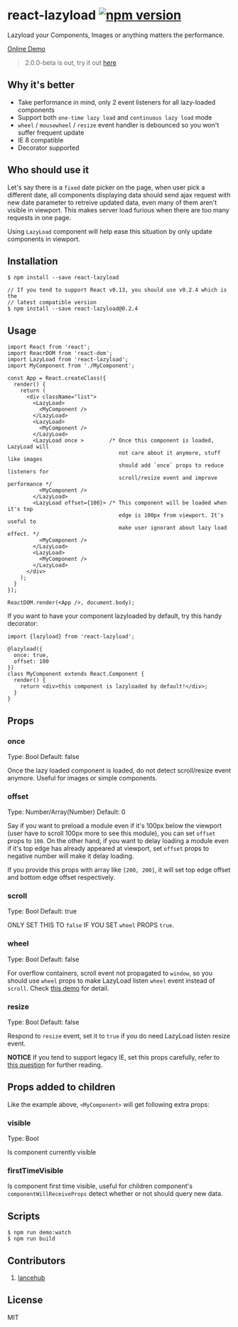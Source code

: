 # react-lazyload [![npm version](https://badge.fury.io/js/react-lazyload.svg)](http://badge.fury.io/js/react-lazyload)

Lazyload your Components, Images or anything matters the performance.

[Online Demo](//jasonslyvia.github.io/react-lazyload/examples/)

> 2.0.0-beta is out, try it out [here](https://github.com/jasonslyvia/react-lazyload/tree/2.0.0-beta2)

## Why it's better

 - Take performance in mind, only 2 event listeners for all lazy-loaded components
 - Support both `one-time lazy load` and `continuous lazy load` mode
 - `wheel` / `mousewheel` / `resize` event handler is debounced so you won't suffer frequent update
 - IE 8 compatible
 - Decorator supported

## Who should use it

Let's say there is a `fixed` date picker on the page, when user pick a different date, all components displaying data should send ajax request with new date parameter to retreive updated data, even many of them aren't visible in viewport. This makes server load furious when there are too many requests in one page.

Using `LazyLoad` component will help ease this situation by only update components in viewport.

## Installation

```
$ npm install --save react-lazyload

// If you tend to support React v0.13, you should use v0.2.4 which is the
// latest compatible version
$ npm install --save react-lazyload@0.2.4
```

## Usage

```
import React from 'react';
import ReacrDOM from 'react-dom';
import LazyLoad from 'react-lazyload';
import MyComponent from './MyComponent';

const App = React.createClass({
  render() {
    return (
      <div className="list">
        <LazyLoad>
          <MyComponent />
        </LazyLoad>
        <LazyLoad>
          <MyComponent />
        </LazyLoad>
        <LazyLoad once >        /* Once this component is loaded, LazyLoad will
                                   not care about it anymore, stuff like images
                                   should add `once` props to reduce listeners for
                                   scroll/resize event and improve performance */
          <MyComponent />
        </LazyLoad>
        <LazyLoad offset={100}> /* This component will be loaded when it's top
                                   edge is 100px from viewport. It's useful to
                                   make user ignorant about lazy load effect. */
          <MyComponent />
        </LazyLoad>
        <LazyLoad>
          <MyComponent />
        </LazyLoad>
      </div>
    );
  }
});

ReactDOM.render(<App />, document.body);
```

If you want to have your component lazyloaded by default, try this handy decorator:

```
import {lazyload} from 'react-lazyload';

@lazyload({
  once: true,
  offset: 100
})
class MyComponent extends React.Component {
  render() {
    return <div>this component is lazyloaded by default!</div>;
  }
}
```

## Props

### once

Type: Bool Default: false

Once the lazy loaded component is loaded, do not detect scroll/resize event anymore. Useful for images or simple components.

### offset

Type: Number/Array(Number) Default: 0

Say if you want to preload a module even if it's 100px below the viewport (user have to scroll 100px more to see this module), you can set `offset` props to `100`. On the other hand, if you want to delay loading a module even if it's top edge has already appeared at viewport, set `offset` props to negative number will make it delay loading.

If you provide this props with array like `[200, 200]`, it will set top edge offset and bottom edge offset respectively.

### scroll

Type: Bool Default: true

ONLY SET THIS TO `false` IF YOU SET `wheel` PROPS `true`.

### wheel

Type: Bool Default: false

For overflow containers, scroll event not propagated to `window`, so you should use `wheel` props to make LazyLoad listen `wheel` event instead of `scroll`. Check [this demo](https://jasonslyvia.github.io/react-lazyload/examples/overflow.html) for detail.

### resize

Type: Bool Default: false

Respond to `resize` event, set it to `true` if you do need LazyLoad listen resize event.

**NOTICE** If you tend to support legacy IE, set this props carefully, refer to [this question](http://stackoverflow.com/questions/1852751/window-resize-event-firing-in-internet-explorer) for further reading.

## Props added to children

Like the example above, `<MyComponent>` will get following extra props:

### visible

Type: Bool

Is component currently visible

### firstTimeVisible

Is component first time visible, useful for children component's `componentWillReceiveProps` detect whether or not should query new data.

## Scripts

```
$ npm run demo:watch
$ npm run build
```

## Contributors

1. [lancehub](https://github.com/lancehub)


## License

MIT
